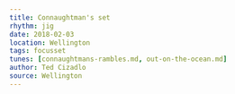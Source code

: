 ```yaml
---
title: Connaughtman's set
rhythm: jig
date: 2018-02-03
location: Wellington
tags: focusset
tunes: [connaughtmans-rambles.md, out-on-the-ocean.md]
author: Ted Cizadlo
source: Wellington
---
```


